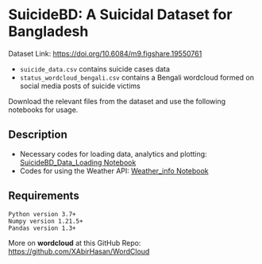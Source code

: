 # SuicideBD: A Suicidal Dataset for Bangladesh

Dataset Link: https://doi.org/10.6084/m9.figshare.19550761
- `suicide_data.csv` contains suicide cases data
-  `status_wordcloud_bengali.csv` contains a Bengali wordcloud formed on social media posts of suicide victims

Download the relevant files from the dataset and use the following notebooks for usage.

## Description
- Necessary codes for loading data, analytics and plotting: [SuicideBD_Data_Loading Notebook](/SuicideBD_Data_Loading.ipynb)
- Codes for using the Weather API: [Weather_info Notebook](/Weather_info.ipynb)


## Requirements
```
Python version 3.7+
Numpy version 1.21.5+
Pandas version 1.3+
```

More on **wordcloud** at this GitHub Repo: https://github.com/XAbirHasan/WordCloud
